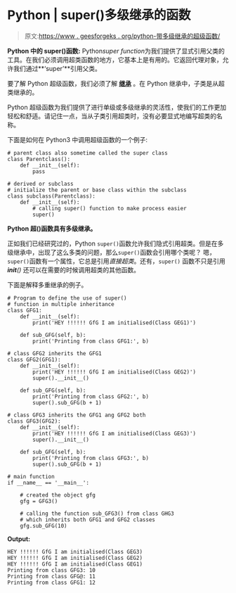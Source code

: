 # Python | super()多级继承的函数

> 原文:[https://www . geesforgeks . org/python-带多级继承的超级函数/](https://www.geeksforgeeks.org/python-super-function-with-multilevel-inheritance/)

**Python 中的 super()函数:**
Python*super function*为我们提供了显式引用父类的工具。在我们必须调用超类函数的地方，它基本上是有用的。它返回代理对象，允许我们通过**‘super’**引用父类。

要了解 Python 超级函数，我们必须了解 **[继承](https://www.geeksforgeeks.org/inheritance-in-python/)** 。在 Python 继承中，子类是从超类继承的。

Python 超级函数为我们提供了进行单级或多级继承的灵活性，使我们的工作更加轻松和舒适。请记住一点，当从子类引用超类时，没有必要显式地编写超类的名称。

下面是如何在 Python3 中调用超级函数的一个例子:

```
# parent class also sometime called the super class
class Parentclass():
    def __init__(self):
        pass

# derived or subclass
# initialize the parent or base class within the subclass
class subclass(Parentclass):
    def __init__(self):
        # calling super() function to make process easier
        super()
```

**Python 超()函数具有多级继承。**

正如我们已经研究过的，Python `super()`函数允许我们隐式引用超类。但是在多级继承中，出现了这么多类的问题，那么`super()`函数会引用哪个类呢？
嗯，`super()`函数有一个属性，它总是引用*直接超类*。还有，`super()` 函数不只是引用 *__init__()* 还可以在需要的时候调用超类的其他函数。

下面是解释多重继承的例子。

```
# Program to define the use of super()
# function in multiple inheritance
class GFG1:
    def __init__(self):
        print('HEY !!!!!! GfG I am initialised(Class GEG1)')

    def sub_GFG(self, b):
        print('Printing from class GFG1:', b)

# class GFG2 inherits the GFG1
class GFG2(GFG1):
    def __init__(self):
        print('HEY !!!!!! GfG I am initialised(Class GEG2)')
        super().__init__()

    def sub_GFG(self, b):
        print('Printing from class GFG2:', b)
        super().sub_GFG(b + 1)

# class GFG3 inherits the GFG1 ang GFG2 both
class GFG3(GFG2):
    def __init__(self):
        print('HEY !!!!!! GfG I am initialised(Class GEG3)')
        super().__init__()

    def sub_GFG(self, b):
        print('Printing from class GFG3:', b)
        super().sub_GFG(b + 1)

# main function
if __name__ == '__main__':

    # created the object gfg
    gfg = GFG3()

    # calling the function sub_GFG3() from class GHG3
    # which inherits both GFG1 and GFG2 classes
    gfg.sub_GFG(10)
```

**Output:**

```
HEY !!!!!! GfG I am initialised(Class GEG3)
HEY !!!!!! GfG I am initialised(Class GEG2)
HEY !!!!!! GfG I am initialised(Class GEG1)
Printing from class GFG3: 10
Printing from class GFG@: 11
Printing from class GFG1: 12

```